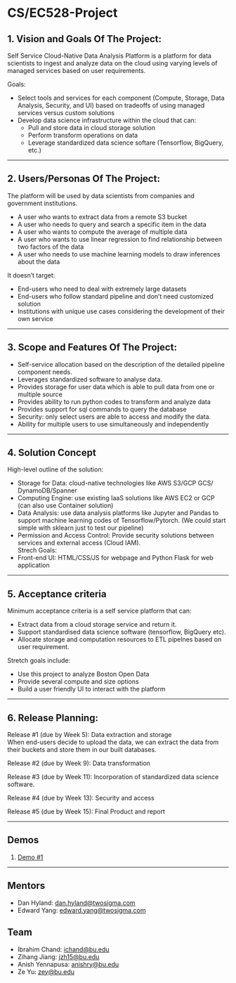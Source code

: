 # CS/EC528-Project

## 1. Vision and Goals Of The Project:

Self Service Cloud-Native Data Analysis Platform is a platform for data scientists to ingest and analyze data on the cloud using varying levels of managed services based on user requirements.

Goals:
- Select tools and services for each component (Compute, Storage, Data Analysis, Security, and UI) based on tradeoffs of using managed services versus custom solutions
- Develop data science infrastructure within the cloud that can:
  - Pull and store data in cloud storage solution
  - Perform transform operations on data
  - Leverage standardized data science softare (Tensorflow, BigQuery, etc.)

** **

## 2. Users/Personas Of The Project:
The platform will be used by data scientists from companies and government institutions.
- A user who wants to extract data from a remote S3 bucket
- A user who needs to query and search a specific item in the data
- A user who wants to compute the average of multiple data
- A user who wants to use linear regression to find relationship between two factors of the data
- A user who needs to use machine learning models to draw inferences about the data
 


It doesn’t target:
- End-users who need to deal with extremely large datasets
- End-users who follow standard pipeline and don’t need customized solution
- Institutions with unique use cases considering the development of their own service

** **

## 3.   Scope and Features Of The Project:

- Self-service allocation based on the description of the detailed pipeline component needs.
- Leverages standardized software to analyse data.
- Provides storage for user data which is able to pull data from one or multiple source
- Provides ability to run python codes to transform and analyze data
- Provides support for sql commands to query the database
- Security: only select users are able to access and modify the data.
- Ability for multiple users to use simultaneously and independently

** **

## 4. Solution Concept
High-level outline of the solution:
- Storage for Data: cloud-native technologies like AWS S3/GCP GCS/ DynamoDB/Spanner
- Computing Engine: use existing IaaS solutions like AWS EC2 or GCP (can also use Container solution) 
- Data Analysis: use data analysis platforms like Jupyter and Pandas to support machine learning codes of Tensorflow/Pytorch. (We could start simple with sklearn just to test our pipeline)
- Permission and Access Control: Provide security solutions between services and external access (Cloud IAM).  
Strech Goals:
- Front-end UI: HTML/CSS/JS for webpage and  Python Flask for web application

** **

## 5. Acceptance criteria
Minimum acceptance criteria is a self service platform that can:  
- Extract data from a cloud storage service and return it.
- Support standardised data science software (tensorflow, BigQuery etc).
- Allocate storage and computation resources to ETL pipelnes based on user requirement.


Stretch goals include:
- Use this project to analyze Boston Open Data
- Provide several compute and size options
- Build a user friendly UI to interact with the platform

** **

## 6.  Release Planning:
Release #1 (due by Week 5):
Data extraction and storage  
When end-users decide to upload the data, we can extract the data from their buckets and store them in our built databases.

Release #2 (due by Week 9):
Data transformation

Release #3 (due by Week 11):
Incorporation of standardized data science software.

Release #4 (due by Week 13):
Security and access

Release #5 (due by Week 15):
Final Product and report

** **

## Demos
1. [Demo #1](https://drive.google.com/file/d/1FgMqyUCm2EyUkl9hNm3q3urPOcZtdsnm/view?usp=sharing)

** **

## Mentors
- Dan Hyland: dan.hyland@twosigma.com
- Edward Yang: edward.yang@twosigma.com

## Team
- Ibrahim Chand: ichand@bu.edu
- Zihang Jiang: jzh15@bu.edu
- Anish Yennapusa: anishry@bu.edu
- Ze Yu: zey@bu.edu
